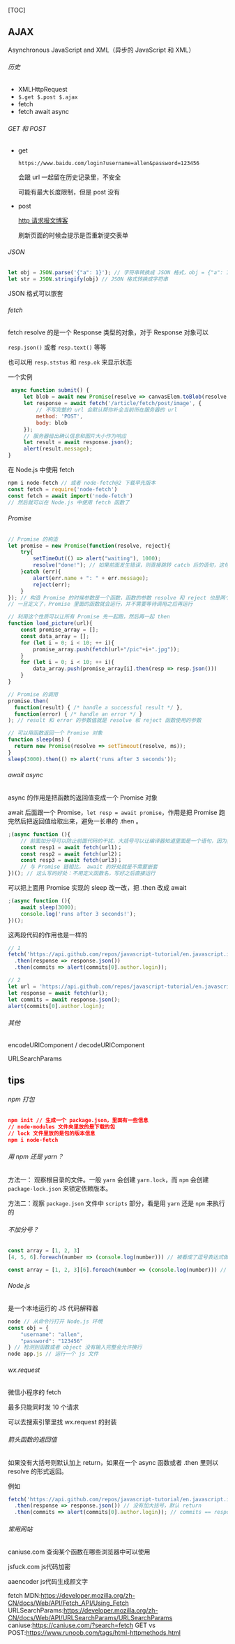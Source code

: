 [TOC]

## AJAX

Asynchronous JavaScript and XML（异步的 JavaScript 和 XML）

###### 历史

- XMLHttpRequest
- `$.get $.post $.ajax`
- fetch
- fetch await async

###### GET 和 POST

- get

    `https://www.baidu.com/login?username=allen&password=123456`

    会跟 url 一起留在历史记录里，不安全

    可能有最大长度限制，但是 post 没有

- post

    [http 请求报文博客](https://blog.csdn.net/heyue_99/article/details/74689057)

    刷新页面的时候会提示是否重新提交表单

###### JSON

```javascript
let obj = JSON.parse('{"a": 1}'); // 字符串转换成 JSON 格式，obj = {"a": 1}
let str = JSON.stringify(obj) // JSON 格式转换成字符串
```

JSON 格式可以嵌套

###### fetch

fetch resolve 的是一个 Response 类型的对象，对于 Response 对象可以

`resp.json()` 或者 `resp.text()` 等等

也可以用 `resp.ststus` 和 `resp.ok` 来显示状态

一个实例

```js
 async function submit() {
     let blob = await new Promise(resolve => canvasElem.toBlob(resolve, 'image/png'));
     let response = await fetch('/article/fetch/post/image', {
         // 不写完整的 url 会默认帮你补全当前所在服务器的 url
         method: 'POST',
         body: blob
     });
     // 服务器给出确认信息和图片大小作为响应
     let result = await response.json();
     alert(result.message);
}
```

在 Node.js 中使用 fetch

```javascript
npm i node-fetch // 或者 node-fetch@2 下载早先版本
const fetch = require('node-fetch')
const fetch = await import('node-fetch')
// 然后就可以在 Node.js 中使用 fetch 函数了
```

###### Promise

```js
// Promise 的构造
let promise = new Promise(function(resolve, reject){
    try{
       	setTimeOut(() => alert("waiting"), 1000);
        resolve("done!"); // 如果前面发生错误，则直接跳转 catch 后的语句，这句 resolve 不会执行
    }catch (err){
        alert(err.name + ": " + err.message);
        reject(err);
    }
}); // 构造 Promise 的时候参数是一个函数，函数的参数 resolve 和 reject 也是两个函数，由系统给出用于返回值(return)
// 一旦定义了，Promise 里面的函数就会运行，并不需要等待调用之后再运行

// 利用这个性质可以让所有 Promise 先一起跑，然后再一起 then
function load_picture(url){
    const promise_array = [];
    const data_array = [];
    for (let i = 0; i < 10; ++ i){
        promise_array.push(fetch(url+"/pic"+i+".jpg"));
    }
    for (let i = 0; i < 10; ++ i){
        data_array.push(promise_array[i].then(resp => resp.json()))
    }
}

// Promise 的调用
promise.then(
  function(result) { /* handle a successful result */ },
  function(error) { /* handle an error */ }
); // result 和 error 的参数值就是 resolve 和 reject 函数使用的参数

// 可以用函数返回一个 Promise 对象
function sleep(ms) {
  return new Promise(resolve => setTimeout(resolve, ms));
}
sleep(3000).then(() => alert('runs after 3 seconds'));
```

###### await async

async 的作用是把函数的返回值变成一个 Promise 对象

await 后面跟一个 Promise，`let resp = await promise`，作用是把 Promise 跑完然后把返回值给取出来，避免一长串的 .then 。

```javascript
;(async function (){
    // 前面加分号可以防止前面代码的干扰，大括号可以让编译器知道里面是一个语句，因为括号里面只能放语句不能放模块
    const resp1 = await fetch(url1)；
    const resp2 = await fetch(url2)；
    const resp3 = await fetch(url3)；
    // 与 Promise 链相比， await 的好处就是不需要嵌套
})(); // 这么写的好处：不用定义函数名，写好之后直接运行
```

可以把上面用 Promise 实现的 sleep 改一改，把 .then 改成 await

```js
;(async function (){
    await sleep(3000);
    console.log('runs after 3 seconds!');
})();
```

这两段代码的作用也是一样的

```js
// 1
fetch('https://api.github.com/repos/javascript-tutorial/en.javascript.info/commits')
  .then(response => response.json())
  .then(commits => alert(commits[0].author.login));

// 2
let url = 'https://api.github.com/repos/javascript-tutorial/en.javascript.info/commits';
let response = await fetch(url);
let commits = await response.json();
alert(commits[0].author.login);
```

###### 其他

encodeURIComponent / decodeURIComponent

URLSearchParams

## tips



###### npm 打包

```json
npm init // 生成一个 package.json，里面有一些信息
// node-modules 文件夹里放的是下载的包
// lock 文件里放的是包的版本信息
npm i node-fetch
```



###### 用 npm 还是 yarn？

方法一： 观察根目录的文件。一般 `yarn` 会创建 `yarn.lock`，而 `npm` 会创建 `package-lock.json` 来锁定依赖版本。

方法二：观察 `package.json` 文件中 `scripts` 部分，看是用 `yarn` 还是 `npm` 来执行的

###### 不加分号？

```javascript
const array = [1, 2, 3]
[4, 5, 6].foreach(number => (console.log(number))) // 被看成了逗号表达式做数组下标

const array = [1, 2, 3][6].foreach(number => (console.log(number))) // 等价形式
```

###### Node.js

是一个本地运行的 JS 代码解释器

```js
node // 从命令行打开 Node.js 环境
const obj = {
    "username": "allen",
    "password": "123456"
} // 检测到函数或者 object 没有输入完整会允许换行
node app.js // 运行一个 js 文件
```

###### wx.request

微信小程序的 fetch

最多只能同时发 10 个请求

可以去搜索引擎里找 wx.request 的封装

###### 箭头函数的返回值

如果没有大括号则默认加上 return，如果在一个 async 函数或者 .then 里则以 resolve 的形式返回。

例如

```js
fetch('https://api.github.com/repos/javascript-tutorial/en.javascript.info/commits')
  .then(response => response.json()) // 没有加大括号，默认 return
  .then(commits => alert(commits[0].author.login)); // commits == response.json
```



###### 常用网站

caniuse.com 查询某个函数在哪些浏览器中可以使用

jsfuck.com js代码加密

aaencoder js代码生成颜文字

fetch MDN:https://developer.mozilla.org/zh-CN/docs/Web/API/Fetch_API/Using_Fetch
URLSearchParams:https://developer.mozilla.org/zh-CN/docs/Web/API/URLSearchParams/URLSearchParams
caniuse:https://caniuse.com/?search=fetch
GET vs POST:https://www.runoob.com/tags/html-httpmethods.html

